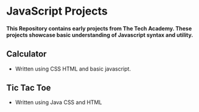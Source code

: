 # JavaScript Projects
#### This Repository contains early projects from The Tech Academy. These projects showcase basic understanding of Javascript syntax and utility.

## Calculator
* Written using CSS HTML and basic javascript.
## Tic Tac Toe
* Written using Java CSS and HTML
